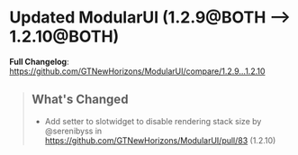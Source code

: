 # Updated ModularUI (1.2.9@BOTH --> 1.2.10@BOTH)
**Full Changelog**: https://github.com/GTNewHorizons/ModularUI/compare/1.2.9...1.2.10
>## What's Changed
> * Add setter to slotwidget to disable rendering stack size by @serenibyss in https://github.com/GTNewHorizons/ModularUI/pull/83 (1.2.10)
>

